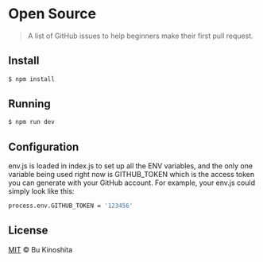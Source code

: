 # Open Source
> A list of GitHub issues to help beginners make their first pull request.

## Install
```bash
$ npm install
```

## Running
```bash
$ npm run dev
```

## Configuration
env.js is loaded in index.js to set up all the ENV variables, and the only one
variable being used right now is GITHUB_TOKEN which is the access token you can
generate with your GitHub account. For example, your env.js could simply look
like this:

```bash
process.env.GITHUB_TOKEN = '123456'
```

## License
[MIT](https://github.com/bukinoshita/open-source/blob/master/LICENSE) &copy; Bu Kinoshita
